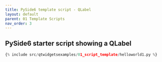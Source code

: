```yaml
---
title: PySide6 template script - QLabel
layout: default
parent: 01 Template Scripts
nav_order: 3
---
```


## PySide6 starter script showing a QLabel


```python
{% include src/qtwidgetsexamples/01_script_template/helloworld1.py %}
```
